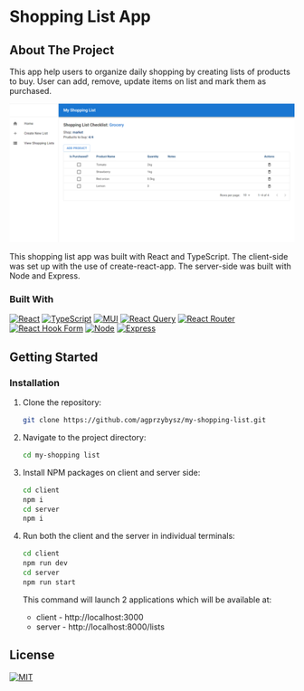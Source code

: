 # Shopping List App

## About The Project

This app help users to organize daily shopping by creating lists of products to buy. User can add, remove, update items on list and mark them as purchased.

![app screenshot](/client/src/assets/app_screenshot.PNG)

This shopping list app was built with React and TypeScript.
The client-side was set up with the use of create-react-app.
The server-side was built with Node and Express.

### Built With

[![React](https://img.shields.io/badge/React-20232A?style=for-the-badge&logo=react&logoColor=61DAFB)][React-url]
[![TypeScript](https://img.shields.io/badge/typescript-%23007ACC.svg?style=for-the-badge&logo=typescript&logoColor=white)][Typescript-url]
[![MUI](https://img.shields.io/badge/MUI-%230081CB.svg?style=for-the-badge&logo=mui&logoColor=white)][Mui-url]
[![React Query](https://img.shields.io/badge/-React%20Query-FF4154?style=for-the-badge&logo=react%20query&logoColor=white)][React-Query-url]
[![React Router](https://img.shields.io/badge/React_Router-CA4245?style=for-the-badge&logo=react-router&logoColor=white)][React-Router-url]
[![React Hook Form](https://img.shields.io/badge/React%20Hook%20Form-%23EC5990.svg?style=for-the-badge&logo=reacthookform&logoColor=white)][React-Hook-Form-url]
[![Node](https://img.shields.io/badge/Node.js-43853D?style=for-the-badge&logo=node.js&logoColor=white)][Node-url]
[![Express](https://img.shields.io/badge/Express.js-404D59?style=for-the-badge)][Express-url]

## Getting Started

### Installation

1. Clone the repository:
   ```sh
   git clone https://github.com/agprzybysz/my-shopping-list.git
   ```
2. Navigate to the project directory:
   ```sh
   cd my-shopping list
   ```
3. Install NPM packages on client and server side:
   ```sh
   cd client
   npm i
   cd server
   npm i
   ```
4. Run both the client and the server in individual terminals:

   ```sh
   cd client
   npm run dev
   cd server
   npm run start
   ```

   This command will launch 2 applications which will be available at:

   - client - http://localhost:3000
   - server - http://localhost:8000/lists

## License

[![MIT](https://img.shields.io/badge/License-MIT-blue.svg)](https://mit-license.org)

<!-- MARKDOWN LINKS & IMAGES -->

[React-url]: https://reactjs.org/
[Typescript-url]: https://www.typescriptlang.org/
[Mui-url]: https://mui.com/
[React-Query-url]: https://tanstack.com/query/v3/
[React-Router-url]: https://reactrouter.com/en/main
[React-Hook-Form-url]: https://react-hook-form.com/
[Node-url]: https://nodejs.org/en
[Express-url]: https://expressjs.com/
